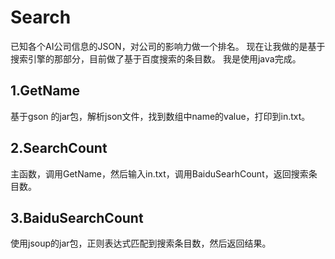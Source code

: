 Search
===

已知各个AI公司信息的JSON，对公司的影响力做一个排名。
现在让我做的是基于搜索引擎的那部分，目前做了基于百度搜索的条目数。
我是使用java完成。

1.GetName
---
基于gson 的jar包，解析json文件，找到数组中name的value，打印到in.txt。

2.SearchCount
---
主函数，调用GetName，然后输入in.txt，调用BaiduSearhCount，返回搜索条目数。

3.BaiduSearchCount
---
使用jsoup的jar包，正则表达式匹配到搜索条目数，然后返回结果。